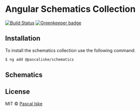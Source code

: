 # Angular Schematics Collection

[![Build Status](https://travis-ci.com/pascaliske/schematics.svg?branch=master)](https://travis-ci.com/pascaliske/schematics) [![Greenkeeper badge](https://badges.greenkeeper.io/pascaliske/schematics.svg)](https://greenkeeper.io/)

## Installation

To install the schematics collection use the following command:

```bash
$ ng add @pascaliske/schematics
```

## Schematics

## License

MIT © [Pascal Iske](https://pascal-iske.de)
